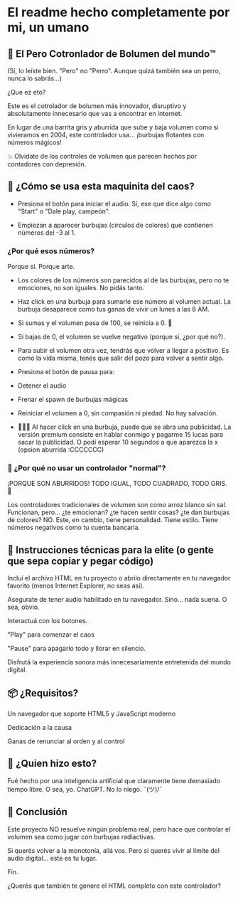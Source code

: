 # El readme hecho completamente por mi, un umano

## 🐶 El Pero Cotronlador de Bolumen del mundo™️

(Sí, lo leíste bien. "Pero" no "Perro". Aunque quizá también sea un perro, nunca lo sabrás...)

¿Que ez eto?

Este es el cotrolador de bolumen más innovador, disruptivo y absolutamente innecesario que vas a encontrar en internet.

En lugar de una barrita gris y aburrida que sube y baja volumen como si vivieramos en 2004, este controlador usa... ¡burbujas flotantes con números mágicos!

💥 Olvidate de los controles de volumen que parecen hechos por contadores con depresión.

## 🚀 ¿Cómo se usa esta maquinita del caos?

* Presiona el botón para iniciar el audio.
Sí, ese que dice algo como "Start" o "Dale play, campeón".

* Empiezan a aparecer burbujas (círculos de colores) que contienen números del -3 al 1.

### ¿Por qué esos números?

Porque sí. Porque arte.

* Los colores de los números son parecidos al de las burbujas, pero no te emociones, no son iguales. No pidás tanto.

* Haz click en una burbuja para sumarle ese número al volumen actual. La burbuja desaparece como tus ganas de vivir un lunes a las 8 AM.

* Si sumas y el volumen pasa de 100, se reinicia a 0. 🎉

* Si bajas de 0, el volumen se vuelve negativo (porque sí, ¿por qué no?).

* Para subir el volumen otra vez, tendrás que volver a llegar a positivo. Es como la vida misma, tenés que salir del pozo para volver a sentir algo.

* Presiona el botón de pausa para:

- Detener el audio

- Frenar el spawn de burbujas mágicas

- Reiniciar el volumen a 0, sin compasión ni piedad. No hay salvación.

* 🤑🤑🤑 Al hacer click en una burbuja, puede que se abra una publicidad. La versión premium consiste en hablar conmigo y pagarme 15 lucas para sacar la publicidad. O podí esperar 10 segundos a que aparezca la x (opsion aburrida :CCCCCCC)

### 😤 ¿Por qué no usar un controlador "normal"?

¡PORQUE SON ABURRIDOS!
TODO IGUAL, TODO CUADRADO, TODO GRIS. 🤢

Los controladores tradicionales de volumen son como arroz blanco sin sal. Funcionan, pero... ¿te emocionan? ¿te hacen sentir cosas? ¿te dan burbujas de colores? NO.
Este, en cambio, tiene personalidad. Tiene estilo. Tiene números negativos como tu cuenta bancaria.

## 🔧 Instrucciones técnicas para la elite (o gente que sepa copiar y pegar código)

Incluí el archivo HTML en tu proyecto o abrilo directamente en tu navegador favorito (menos Internet Explorer, no seas así).

Asegurate de tener audio habilitado en tu navegador. Sino... nada suena. O sea, obvio.

Interactuá con los botones.

"Play" para comenzar el caos

"Pause" para apagarlo todo y llorar en silencio.

Disfrutá la experiencia sonora más innecesariamente entretenida del mundo digital.

## 📦 ¿Requisitos?

Un navegador que soporte HTML5 y JavaScript moderno

Dedicación a la causa

Ganas de renunciar al orden y al control

## 🧠 ¿Quien hizo esto?

Fué hecho por una inteligencia artificial que claramente tiene demasiado tiempo libre.
O sea, yo. ChatGPT. No lo niego. ¯\(ツ)/¯

## 📢 Conclusión

Este proyecto NO resuelve ningún problema real, pero hace que controlar el volumen sea como jugar con burbujas radiactivas.

Si querés volver a la monotonía, allá vos. Pero si querés vivir al límite del audio digital... este es tu lugar.

Fin.

¿Querés que también te genere el HTML completo con este controlador?
